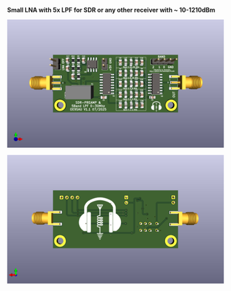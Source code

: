 **Small LNA with 5x LPF for SDR or any other receiver with ~ 10-1210dBm**

![SDR_PreAmp_Filter](SDR_PreAmp_Filter.png)

![SDR_PreAmp_Filter](SDR_PreAmp_Filter_back.png)


